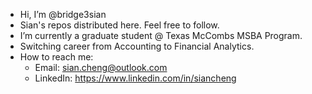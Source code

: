 - Hi, I’m @bridge3sian
- Sian's repos distributed here. Feel free to follow.
- I’m currently a graduate student @ Texas McCombs MSBA Program.
- Switching career from Accounting to Financial Analytics.
- How to reach me:
  - Email: sian.cheng@outlook.com
  - LinkedIn: https://www.linkedin.com/in/siancheng
